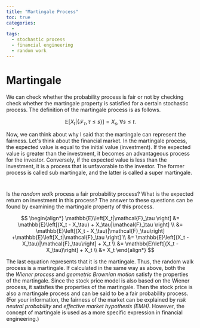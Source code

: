 ```yaml
---
title: "Martingale Process"
toc: true
categories:
  - 
tags:
  - stochastic process 
  - financial engineering
  - random work
---
```

# Martingale
We can check whether the probability process is fair or not by checking check whether the martingale property is satisfied for a certain stochastic process. The definition of the martingale process is as follows.

$$
\mathbb{E}\left[X_t|\{\mathcal{F}_\tau, \tau \le s\} \right] = X_s, \forall s \le t.
$$

Now, we can think about why I said that the martingale can represent the fairness. Let's think about the financial market. In the martingale process, the expected value is equal to the initial value (investment). If the expected value is greater than the investment, it becomes an advantageous process for the investor. Conversely, if the expected value is less than the investment, it is a process that is unfavorable to the investor. The former process is called sub martingale, and the latter is called a super martingale.

# 
Is the *random walk* process a fair probability process? What is the expected return on investment in this process? The answer to these questions can be found by examining the martingale property of this process. 

$$
\begin{align*}
\mathbb{E}\left[X_t|\mathcal{F}_\tau \right]
&= \mathbb{E}\left[(X_t - X_\tau) + X_\tau|\mathcal{F}_\tau \right] \\ 
&= \mathbb{E}\left[(X_t - X_\tau)|\mathcal{F}_\tau\right] +\mathbb{E}\left[X_t|\mathcal{F}_\tau \right] \\
&= \mathbb{E}\left[(X_t - X_\tau)|\mathcal{F}_\tau\right] + X_t  \\ 
&= \mathbb{E}\left[(X_t - X_\tau)\right] + X_t \\ 
&= X_t
\end{align*}
$$

The last equation represents that it is the martingale. Thus, the random walk process is a martingale. If calculated in the same way as above, both the the *Wiener process* and *geometric Brownian motion* satisfy the properties of the martingale. Since the stock price model is also based on the Wiener process, it satisfies the properties of the martingale. Then the stock price is also a martingale process and can be said to be a fair probability process. (For your information, the fairness of the market can be explained by *risk neutral probability* and *effective market hypothesis (EMH)*. However, the concept of martingale is used as a more specific expression in financial engineering.)